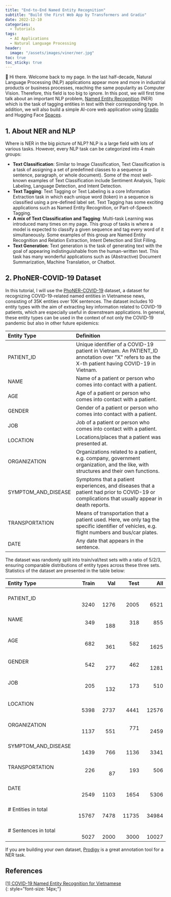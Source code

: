 ```yaml
---
title: "End-to-End Named Entity Recognition"
subtitle: "Build the First Web App by Transformers and Gradio"
date: 2022-12-10
categories: 
  - Tutorials
tags: 
  - AI Applications
  - Natural Language Processing
header: 
  image: "/assets/images/viner/ner.jpg"
toc: true
toc_sticky: true
---
```


👋 Hi there. Welcome back to my page. In the last half-decade, Natural Language Processing (NLP) applications appear more and more in industrial products or business processes, reaching the same popularity as Computer Vision. Therefore, this field is too big to ignore. In this post, we will first time talk about an important NLP problem, [Named Entity Recognition](https://en.wikipedia.org/wiki/Named-entity_recognition) (NER) which is the task of tagging entities in text with their corresponding type. In addition, we will also build a simple AI-core web application using [Gradio](https://gradio.app/) and Hugging Face [Spaces](https://huggingface.co/spaces). 

## 1. About NER and NLP

Where is NER in the big picture of NLP? NLP is a large field with lots of various tasks. However, every NLP task can be categorized into 4 main groups: 
* **Text Classification**: Similar to Image Classification, Text Classification is a task of assigning a set of predefined classes to a sequence (a sentence, paragraph, or whole document). Some of the most well-known examples of Text Classification include Sentiment Analysis, Topic Labeling, Language Detection, and Intent Detection. 
* **Text Tagging**: Text Tagging or Text Labeling is a core Information Extraction task in which each unique word (token) in a sequence is classified using a pre-defined label set. Text Tagging has some exciting applications such as Named Entity Recognition, or Part-of-Speech Tagging. 
* **A mix of Text Classification and Tagging**: Multi-task Learning was introduced many times on my page. This group of tasks is where a model is expected to classify a given sequence and tag every word of it simultaneously. Some examples of this group are Named Entity Recognition and Relation Extraction, Intent Detection and Slot Filling. 
* **Text Generation**: Text generation is the task of generating text with the goal of appearing indistinguishable from the human-written text. This task has many wonderful applications such as (Abstractive) Document Summarization, Machine Translation, or Chatbot. 

## 2. PhoNER-COVID-19 Dataset
In this tutorial, I will use the [PhoNER-COVID-19](https://arxiv.org/abs/2104.03879v1) dataset, a dataset for recognizing COVID-19-related named entities in Vietnamese news, consisting of 35K entities over 10K sentences. The dataset includes 10 entity types with the aim of extracting key information related to COVID-19 patients, which are especially useful in downstream applications. In general, these entity types can be used in the context of not only the COVID-19 pandemic but also in other future epidemics: 

| Entity Type | Definition |
| :---------- | :--------- |
| PATIENT_ID          | Unique identifier of a COVID-19 patient in Vietnam. An PATIENT_ID annotation over "X" refers to as the X-th patient having COVID-19 in Vietnam. |
| NAME                | Name of a patient or person who comes into contact with a patient. |
| AGE                 | Age of a patient or person who comes into contact with a patient. |
| GENDER              | Gender of a patient or person who comes into contact with a patient. |
| JOB                 | Job of a patient or person who comes into contact with a patient. |
| LOCATION            | Locations/places that a patient was presented at. |
| ORGANIZATION        | Organizations related to a patient, e.g. company, government organization, and the like, with structures and their own functions. |
| SYMPTOM_AND_DISEASE | Symptoms that a patient experiences, and diseases that a patient had prior to COVID-19 or complications that usually appear in death reports. |
| TRANSPORTATION      | Means of transportation that a patient used. Here, we only tag the specific identifier of vehicles, e.g. flight numbers and bus/car plates. |
| DATE                | Any date that appears in the sentence. |

The dataset was randomly split into train/val/test sets with a ratio of 5/2/3, ensuring comparable distributions of entity types across these three sets. Statistics of the dataset are presented in the table below: 

| Entity Type | Train |   Val |  Test |   All |
| :---------- | ----: | ----: | ----: | ----: |
| PATIENT_ID            | &nbsp; &nbsp; &nbsp; &nbsp; &nbsp; &nbsp; &nbsp; &nbsp; &nbsp; &nbsp; 3240 | &nbsp; &nbsp; &nbsp; &nbsp; &nbsp; &nbsp; &nbsp; &nbsp; &nbsp; &nbsp; 1276 | &nbsp; &nbsp; &nbsp; &nbsp; &nbsp; &nbsp; &nbsp; &nbsp; &nbsp; &nbsp; 2005 | &nbsp; &nbsp; &nbsp; &nbsp; &nbsp; &nbsp; &nbsp; &nbsp; &nbsp; &nbsp; 6521 |
| NAME                  | &nbsp; &nbsp; &nbsp; &nbsp; &nbsp; &nbsp; &nbsp; &nbsp; &nbsp; &nbsp; 349 | &nbsp; &nbsp; &nbsp; &nbsp; &nbsp; &nbsp; &nbsp; &nbsp; &nbsp; &nbsp; 188 | &nbsp; &nbsp; &nbsp; &nbsp; &nbsp; &nbsp; &nbsp; &nbsp; &nbsp; &nbsp; 318 | &nbsp; &nbsp; &nbsp; &nbsp; &nbsp; &nbsp; &nbsp; &nbsp; &nbsp; &nbsp; 855 |
| AGE                   | &nbsp; &nbsp; &nbsp; &nbsp; &nbsp; &nbsp; &nbsp; &nbsp; &nbsp; &nbsp; 682 | &nbsp; &nbsp; &nbsp; &nbsp; &nbsp; &nbsp; &nbsp; &nbsp; &nbsp; &nbsp; 361 | &nbsp; &nbsp; &nbsp; &nbsp; &nbsp; &nbsp; &nbsp; &nbsp; &nbsp; &nbsp; 582 | &nbsp; &nbsp; &nbsp; &nbsp; &nbsp; &nbsp; &nbsp; &nbsp; &nbsp; &nbsp; 1625 |
| GENDER                | &nbsp; &nbsp; &nbsp; &nbsp; &nbsp; &nbsp; &nbsp; &nbsp; &nbsp; &nbsp; 542 | &nbsp; &nbsp; &nbsp; &nbsp; &nbsp; &nbsp; &nbsp; &nbsp; &nbsp; &nbsp; 277 | &nbsp; &nbsp; &nbsp; &nbsp; &nbsp; &nbsp; &nbsp; &nbsp; &nbsp; &nbsp; 462 | &nbsp; &nbsp; &nbsp; &nbsp; &nbsp; &nbsp; &nbsp; &nbsp; &nbsp; &nbsp; 1281 |
| JOB                   | &nbsp; &nbsp; &nbsp; &nbsp; &nbsp; &nbsp; &nbsp; &nbsp; &nbsp; &nbsp; 205 | &nbsp; &nbsp; &nbsp; &nbsp; &nbsp; &nbsp; &nbsp; &nbsp; &nbsp; &nbsp; 132 | &nbsp; &nbsp; &nbsp; &nbsp; &nbsp; &nbsp; &nbsp; &nbsp; &nbsp; &nbsp; 173 | &nbsp; &nbsp; &nbsp; &nbsp; &nbsp; &nbsp; &nbsp; &nbsp; &nbsp; &nbsp; 510 |
| LOCATION              | &nbsp; &nbsp; &nbsp; &nbsp; &nbsp; &nbsp; &nbsp; &nbsp; &nbsp; &nbsp; 5398 | &nbsp; &nbsp; &nbsp; &nbsp; &nbsp; &nbsp; &nbsp; &nbsp; &nbsp; &nbsp; 2737 | &nbsp; &nbsp; &nbsp; &nbsp; &nbsp; &nbsp; &nbsp; &nbsp; &nbsp; &nbsp; 4441 | &nbsp; &nbsp; &nbsp; &nbsp; &nbsp; &nbsp; &nbsp; &nbsp; &nbsp; &nbsp; 12576 |
| ORGANIZATION          | &nbsp; &nbsp; &nbsp; &nbsp; &nbsp; &nbsp; &nbsp; &nbsp; &nbsp; &nbsp; 1137 | &nbsp; &nbsp; &nbsp; &nbsp; &nbsp; &nbsp; &nbsp; &nbsp; &nbsp; &nbsp; 551 | &nbsp; &nbsp; &nbsp; &nbsp; &nbsp; &nbsp; &nbsp; &nbsp; &nbsp; &nbsp; 771 | &nbsp; &nbsp; &nbsp; &nbsp; &nbsp; &nbsp; &nbsp; &nbsp; &nbsp; &nbsp; 2459 |
| SYMPTOM_AND_DISEASE   | &nbsp; &nbsp; &nbsp; &nbsp; &nbsp; &nbsp; &nbsp; &nbsp; &nbsp; &nbsp; 1439 | &nbsp; &nbsp; &nbsp; &nbsp; &nbsp; &nbsp; &nbsp; &nbsp; &nbsp; &nbsp; 766 | &nbsp; &nbsp; &nbsp; &nbsp; &nbsp; &nbsp; &nbsp; &nbsp; &nbsp; &nbsp; 1136 | &nbsp; &nbsp; &nbsp; &nbsp; &nbsp; &nbsp; &nbsp; &nbsp; &nbsp; &nbsp; 3341 |
| TRANSPORTATION        | &nbsp; &nbsp; &nbsp; &nbsp; &nbsp; &nbsp; &nbsp; &nbsp; &nbsp; &nbsp; 226 | &nbsp; &nbsp; &nbsp; &nbsp; &nbsp; &nbsp; &nbsp; &nbsp; &nbsp; &nbsp; 87 | &nbsp; &nbsp; &nbsp; &nbsp; &nbsp; &nbsp; &nbsp; &nbsp; &nbsp; &nbsp; 193 | &nbsp; &nbsp; &nbsp; &nbsp; &nbsp; &nbsp; &nbsp; &nbsp; &nbsp; &nbsp; 506 |
| DATE                  | &nbsp; &nbsp; &nbsp; &nbsp; &nbsp; &nbsp; &nbsp; &nbsp; &nbsp; &nbsp; 2549 | &nbsp; &nbsp; &nbsp; &nbsp; &nbsp; &nbsp; &nbsp; &nbsp; &nbsp; &nbsp; 1103 | &nbsp; &nbsp; &nbsp; &nbsp; &nbsp; &nbsp; &nbsp; &nbsp; &nbsp; &nbsp; 1654 | &nbsp; &nbsp; &nbsp; &nbsp; &nbsp; &nbsp; &nbsp; &nbsp; &nbsp; &nbsp; 5306 |
| # Entities in total   | &nbsp; &nbsp; &nbsp; &nbsp; &nbsp; &nbsp; &nbsp; &nbsp; &nbsp; &nbsp; 15767 | &nbsp; &nbsp; &nbsp; &nbsp; &nbsp; &nbsp; &nbsp; &nbsp; &nbsp; &nbsp; 7478 | &nbsp; &nbsp; &nbsp; &nbsp; &nbsp; &nbsp; &nbsp; &nbsp; &nbsp; &nbsp; 11735 | &nbsp; &nbsp; &nbsp; &nbsp; &nbsp; &nbsp; &nbsp; &nbsp; &nbsp; &nbsp; 34984 |
| # Sentences in total  | &nbsp; &nbsp; &nbsp; &nbsp; &nbsp; &nbsp; &nbsp; &nbsp; &nbsp; &nbsp; 5027 | &nbsp; &nbsp; &nbsp; &nbsp; &nbsp; &nbsp; &nbsp; &nbsp; &nbsp; &nbsp; 2000 | &nbsp; &nbsp; &nbsp; &nbsp; &nbsp; &nbsp; &nbsp; &nbsp; &nbsp; &nbsp; 3000 | &nbsp; &nbsp; &nbsp; &nbsp; &nbsp; &nbsp; &nbsp; &nbsp; &nbsp; &nbsp; 10027 |

If you are building your own dataset, [Prodigy](https://prodi.gy/) is a great annotation tool for a NER task. 

## References
[[1] COVID-19 Named Entity Recognition for Vietnamese](https://arxiv.org/abs/2104.03879v1)<br>
{: style="font-size: 14px;"}